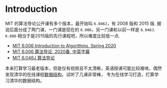 # Introduction

MIT 的算法导论公开课有多个版本，最开始叫 `6.046J`，有 2008 版和 2015 版. 据说后面分成了两门课，一门课是现在的 `6.006`，另一门课和以前一样是 `6.046J`. `6.006` 相当于是2015版的先行课程吧，所以难度比较低一点.

- [MIT 6.006 Introduction to Algorithms, Spring 2020](https://www.youtube.com/watch?v=ZA-tUyM_y7s&list=PLUl4u3cNGP63EdVPNLG3ToM6LaEUuStEY&index=1)
- [MIT 6.006 算法导论, 2020春, 中英字幕](https://www.bilibili.com/video/BV1fu41127MN?p=1)
- [MIT 6.046J 算法导论](https://www.bilibili.com/video/BV1Kx411f7bL?p=1)

本来打算学习最老版本，但是仅有视频且不太清晰，英语授课可能比较难啃，偶然发现清华的在线课程[数据结构](../data-structure/index.md)，试听了几课非常棒，
专为在线学习打造，打算学习清华的数据结构。
